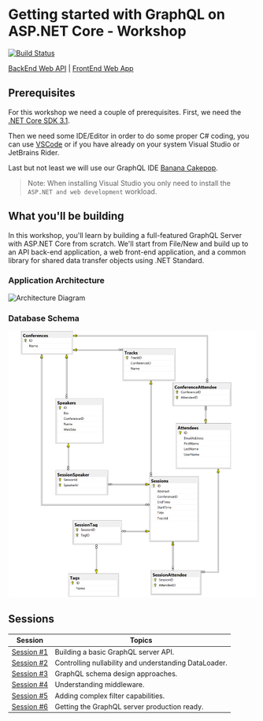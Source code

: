 # Getting started with GraphQL on ASP.NET Core - Workshop

[![Build Status](https://dev.azure.com/dotnet/AspNetCoreWorkshop/_apis/build/status/ASP.NET%20Workshop-ASP.NET%20Core%203.x?branchName=master)](https://dev.azure.com/dotnet/AspNetCoreWorkshop/_build/latest?definitionId=71&branchName=master)

[BackEnd Web API](https://aspnetcorews-backend.azurewebsites.net) | [FrontEnd Web App](https://aspnetcorews-frontend.azurewebsites.net)

## Prerequisites

For this workshop we need a couple of prerequisites. First, we need the [.NET Core SDK 3.1](https://dotnet.microsoft.com/download/dotnet-core/3.1).

Then we need some IDE/Editor in order to do some proper C# coding, you can use [VSCode](https://code.visualstudio.com/) or if you have already on your system Visual Studio or JetBrains Rider.

Last but not least we will use our GraphQL IDE [Banana Cakepop](https://hotchocolate.io/docs/banana-cakepop).

> Note: When installing Visual Studio you only need to install the `ASP.NET and web development` workload.

## What you'll be building

In this workshop, you'll learn by building a full-featured GraphQL Server with ASP.NET Core from scratch. We'll start from File/New and build up to an API back-end application, a web front-end application, and a common library for shared data transfer objects using .NET Standard.

### Application Architecture

![Architecture Diagram](/docs/images/ConferencePlannerArchitectureDiagram.svg)

### Database Schema

![Database Schema Diagram](docs/images/21-conference-planner-db-diagram.png)

## Sessions

| Session | Topics |
| ----- | ---- |
| [Session #1](docs/1_creating-a-graphql-server-project.md) | Building a basic GraphQL server API. |
| [Session #2](docs/2_building-out-the-graphql-server.md) | Controlling nullability and understanding DataLoader.  |  |
| [Session #3](docs/3_schema-design.md) | GraphQL schema design approaches. |
| [Session #4](docs/4_understanding_middleware.md) | Understanding middleware. |
| [Session #5](docs/) | Adding complex filter capabilities. |
| [Session #6](docs/) | Getting the GraphQL server production ready. |

